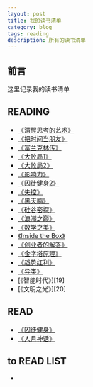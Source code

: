 ```yaml
---
layout: post
title: 我的读书清单
category: blog
tags: reading
description: 所有的读书清单
---
```


## 前言
这里记录我的读书清单

## READING
+ [《清醒思考的艺术》][0]
+ [《把时间当朋友》][1]
+ [《富兰克林传》][2]
+ [《大败局1》][3]
+ [《大败局2》][4]
+ [《影响力》][5]
+ [《囚徒健身2》][6]
+ [《失控》][8]
+ [《黑天鹅》][9]
+ [《硅谷密探》][10]
+ [《浪潮之巅》][11]
+ [《数学之美》][12]
+ [《Inside the Box》][14]
+ [《创业者的解答》][15]
+ [《金字塔原理》][16]
+ [《趋势红利》][17]
+ [《异类》][18]
+ [《智能时代》][19]
+ [《文明之光》][20]

## READ
+ [《囚徒健身》][7]
+ [《人月神话》][13]



## to READ LIST
+ 





[0]: https://book.douban.com/subject/20492550/ "清醒思考的艺术"
[1]: https://book.douban.com/subject/25749845/ "把时间当朋友"
[2]: https://book.douban.com/subject/26371154/ "富兰克林传"
[3]: https://book.douban.com/subject/25908391/ "大败局1"
[4]: https://book.douban.com/subject/25908390/ "大败局2"
[5]: https://book.douban.com/subject/5287474/ "影响力"
[6]: https://book.douban.com/subject/26126563/ "囚徒健身2"
[7]: https://book.douban.com/subject/25717097/ "囚徒健身"
[8]: https://book.douban.com/subject/5375620/ "失控"
[9]: https://book.douban.com/subject/6854525/ "黑天鹅"
[10]: https://book.douban.com/subject/26857852/ "硅谷密探"
[11]: https://book.douban.com/subject/6709783/ "浪潮之巅"
[12]: https://book.douban.com/subject/26163454/ "数学之美"
[13]: https://book.douban.com/subject/1102259/ "人月神话"
[14]: f
[15]: f
[16]: f
[17]: f
[18]: f










